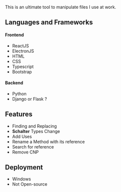This is an ultimate tool to manipulate files I use at work.
## Languages and Frameworks
#### Frontend
- ReactJS
- ElectronJS
- HTML
- CSS
- Typescript
- Bootstrap
#### Backend
- Python
- Django or Flask ?
## Features
- Finding and Replacing
- **Schalter** Types Change
- Add Uses
- Rename a Method with its reference
- Search for reference
- Remove CNP

## Deployment
- Windows
- Not Open-source